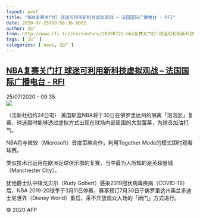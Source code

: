 ```yaml
---
layout: post
title: "NBA复赛关门打 球迷可利用新科技虚拟观战 – 法国国际广播电台 - RFI"
date: 2020-07-25T08:56:36.000Z
author: 法广
from: http://www.rfi.fr//cn/contenu/20200725-nba复赛关门打-球迷可利用新科技虚拟观战
tags: [ 法广 ]
categories: [ news, 法广 ]
---
```

<!--1595667396000-->
[NBA复赛关门打 球迷可利用新科技虚拟观战 – 法国国际广播电台 - RFI](http://www.rfi.fr//cn/contenu/20200725-nba%E5%A4%8D%E8%B5%9B%E5%85%B3%E9%97%A8%E6%89%93-%E7%90%83%E8%BF%B7%E5%8F%AF%E5%88%A9%E7%94%A8%E6%96%B0%E7%A7%91%E6%8A%80%E8%99%9A%E6%8B%9F%E8%A7%82%E6%88%98)
------

<div>
<div>25/07/2020 - 09:35</div><img src="https://s.rfi.fr/media/display/0e4e3920-ce4e-11ea-9c88-005056bff430/w:310/p:16x9/spo0003b.200725153502.jpg"><div class="t-content__body u-clearfix"><div class="m-interstitial"></div><p>（法新社纽约24日电）    美国职篮NBA将于30日在佛罗里达州的隔离「泡泡区」复赛，球迷届时能够透过虚拟方式出现在球场内部周围的大型萤幕，为球员加油打气。</p><p>    NBA将与微软（Microsoft）首度策略合作，利用Together Mode的模式即时观看球赛。</p><p>    类似技术已运用在欧洲足球俱乐部的复赛，当中最为人所知的是英超曼城（Manchester City）。</p><p>    犹他爵士队中锋戈贝尔（Rudy Gobert）感染2019冠状病毒疾病（COVID-19）后，NBA 2019-20球季于3月11日停赛，赛事预订7月30日于佛罗里达州奥兰多迪士尼世界（Disney World）重启，采不开放观众入场的「闭门」方式进行。</p><p class="t-copyright">© 2020 AFP</p>        </div>
</div>
